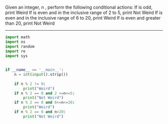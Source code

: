 Given an integer, n , perform the following conditional actions:
If  is odd, print Weird
If  is even and in the inclusive range of 2 to  5, print Not Weird
If  is even and in the inclusive range of 6 to  20, print Weird
If  is even and greater than 20, print Not Weird

---
```py
import math
import os
import random
import re
import sys
        
           
if __name__ == '__main__':
    n = int(input().strip())
    
    if n % 2 != 0:
        print("Weird")
    if n % 2 == 0 and 2 <=n<=5:
        print("Not Weird")        
    if n % 2 == 0 and 6<=n<=20:
        print("Weird")
    if n % 2 == 0 and n>20:
        print("Not Weird")
```
